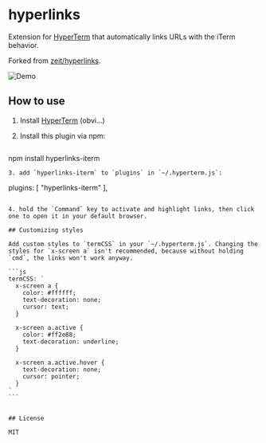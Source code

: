 # hyperlinks

Extension for [HyperTerm](https://hyperterm.org) that automatically links URLs with the iTerm behavior.

Forked from [zeit/hyperlinks](https://github.com/zeit/hyperlinks).

![Demo](https://cloud.githubusercontent.com/assets/775227/16933009/4fd309a0-4d85-11e6-99b5-720185f4b7d8.gif)

## How to use

1. Install [HyperTerm](https://hyperterm.org/#installation) (obvi...)
2. Install this plugin via npm:  
   
   ````
npm install hyperlinks-iterm
````
3. add `hyperlinks-iterm` to `plugins` in `~/.hyperterm.js`:  
  ````
plugins: [
  "hyperlinks-iterm"
],
````

4. hold the `Command` key to activate and highlight links, then click one to open it in your default browser.

## Customizing styles

Add custom styles to `termCSS` in your `~/.hyperterm.js`. Changing the styles for `x-screen a` isn't recommended, because without holding `cmd`, the links won't work anyway.

```js
termCSS: `
  x-screen a {
    color: #ffffff;
    text-decoration: none;
    cursor: text;
  }

  x-screen a.active {
    color: #ff2e88;
    text-decoration: underline;
  }

  x-screen a.active.hover {
    text-decoration: none;
    cursor: pointer;
  }
`
```


## License

MIT
